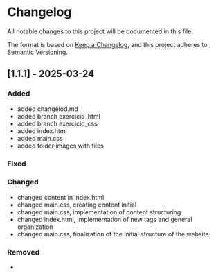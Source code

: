 # Changelog

All notable changes to this project will be documented in this file.

The format is based on [Keep a Changelog](https://keepachangelog.com/en/1.1.0/),
and this project adheres to [Semantic Versioning](https://semver.org/spec/v2.0.0.html).

## [1.1.1] - 2025-03-24

### Added

- added changelod.md
- added branch exercicio_html
- added branch exercicio_css
- added index.html
- added main.css
- added folder images with files


### Fixed


### Changed
- changed content in index.html 
- changed main.css, creating content initial 
- changed main.css, implementation of content structuring 
- changed index.html, implementation of new tags and general organization
- changed main.css, finalization of the initial structure of the website

### Removed

- 
